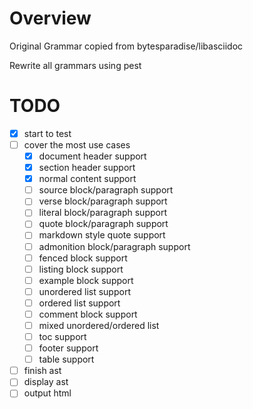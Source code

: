 # Overview
Original Grammar copied from bytesparadise/libasciidoc

Rewrite all grammars using pest

# TODO
- [x] start to test
- [ ] cover the most use cases
    - [x] document header support
    - [x] section header support
    - [x] normal content support
    - [ ] source block/paragraph support
    - [ ] verse block/paragraph support
    - [ ] literal block/paragraph support
    - [ ] quote block/paragraph support
    - [ ] markdown style quote support
    - [ ] admonition block/paragraph support
    - [ ] fenced block support
    - [ ] listing block support
    - [ ] example block support
    - [ ] unordered list support
    - [ ] ordered list support
    - [ ] comment block support
    - [ ] mixed unordered/ordered list
    - [ ] toc support
    - [ ] footer support
    - [ ] table support
- [ ] finish ast
- [ ] display ast
- [ ] output html
